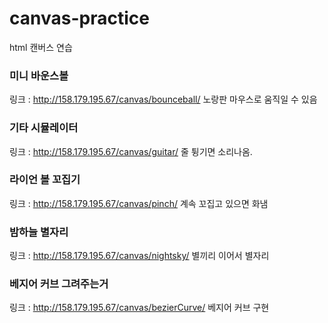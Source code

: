 # canvas-practice
html 캔버스 연습

### 미니 바운스볼
링크 : http://158.179.195.67/canvas/bounceball/
노랑판 마우스로 움직일 수 있음

### 기타 시뮬레이터
링크 : http://158.179.195.67/canvas/guitar/
줄 튕기면 소리나옴.

### 라이언 볼 꼬집기
링크 : http://158.179.195.67/canvas/pinch/
계속 꼬집고 있으면 화냄

### 밤하늘 별자리
링크 : http://158.179.195.67/canvas/nightsky/
별끼리 이어서 별자리 

### 베지어 커브 그려주는거
링크 : http://158.179.195.67/canvas/bezierCurve/
베지어 커브 구현
